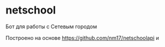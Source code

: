 # netschool
Бот для работы с Сетевым городом

Построено на основе https://github.com/nm17/netschoolapi и 
